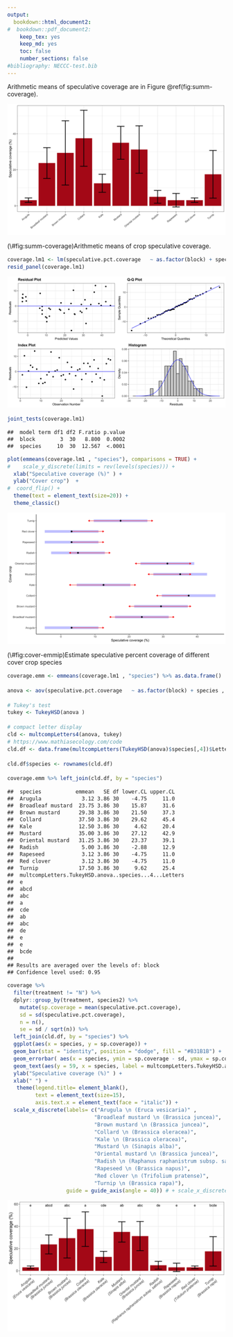 ```yaml
---
output: 
  bookdown::html_document2: 
#  bookdown::pdf_document2:
    keep_tex: yes
    keep_md: yes
    toc: false
    number_sections: false
#bibliography: NECCC-test.bib
---
```






Arithmetic means of speculative coverage are in Figure \@ref(fig:summ-coverage).  
<div class="figure">
<img src="hypothesis-2-comparable-coverage_files/figure-html/summ-coverage-1.jpeg" alt="Arithmetic means of crop speculative coverage."  />
<p class="caption">(\#fig:summ-coverage)Arithmetic means of crop speculative coverage.</p>
</div>



```r
coverage.lm1 <- lm(speculative.pct.coverage   ~ as.factor(block) + species , data = coverage, subset = (treatment != "N"))
resid_panel(coverage.lm1)
```

![](hypothesis-2-comparable-coverage_files/figure-html/unnamed-chunk-2-1.jpeg)<!-- -->

```r
joint_tests(coverage.lm1)
```

```
##  model term df1 df2 F.ratio p.value
##  block        3  30   8.800  0.0002
##  species     10  30  12.567  <.0001
```


```r
plot(emmeans(coverage.lm1 , "species"), comparisons = TRUE) + 
#    scale_y_discrete(limits = rev(levels(species))) +
  xlab("Speculative coverage (%)" ) +
  ylab("Cover crop")  + 
#  coord_flip() +
  theme(text = element_text(size=20)) +
  theme_classic()
```

<div class="figure">
<img src="hypothesis-2-comparable-coverage_files/figure-html/cover-emmip-1.jpeg" alt="Estimate speculative percent coverage of different cover crop species"  />
<p class="caption">(\#fig:cover-emmip)Estimate speculative percent coverage of different cover crop species</p>
</div>

```r
coverage.emm <- emmeans(coverage.lm1 , "species") %>% as.data.frame()

anova <- aov(speculative.pct.coverage   ~ as.factor(block) + species , data = coverage, subset = (treatment != "N"))

# Tukey's test
tukey <- TukeyHSD(anova )

# compact letter display
cld <- multcompLetters4(anova, tukey)
# https://www.mathiasecology.com/code 
cld.df <- data.frame(multcompLetters(TukeyHSD(anova)$species[,4])$Letters) 

cld.df$species <- rownames(cld.df)

coverage.emm %>% left_join(cld.df, by = "species")
```

```
##  species           emmean   SE df lower.CL upper.CL
##  Arugula             3.12 3.86 30    -4.75     11.0
##  Broadleaf mustard  23.75 3.86 30    15.87     31.6
##  Brown mustard      29.38 3.86 30    21.50     37.3
##  Collard            37.50 3.86 30    29.62     45.4
##  Kale               12.50 3.86 30     4.62     20.4
##  Mustard            35.00 3.86 30    27.12     42.9
##  Oriental mustard   31.25 3.86 30    23.37     39.1
##  Radish              5.00 3.86 30    -2.88     12.9
##  Rapeseed            3.12 3.86 30    -4.75     11.0
##  Red clover          3.12 3.86 30    -4.75     11.0
##  Turnip             17.50 3.86 30     9.62     25.4
##  multcompLetters.TukeyHSD.anova..species...4...Letters
##  e                                                    
##  abcd                                                 
##  abc                                                  
##  a                                                    
##  cde                                                  
##  ab                                                   
##  abc                                                  
##  de                                                   
##  e                                                    
##  e                                                    
##  bcde                                                 
## 
## Results are averaged over the levels of: block 
## Confidence level used: 0.95
```


```r
coverage %>%
  filter(treatment != "N") %>%
  dplyr::group_by(treatment, species2) %>%
    mutate(sp.coverage = mean(speculative.pct.coverage),
    sd = sd(speculative.pct.coverage),
    n = n(),
    se = sd / sqrt(n)) %>%
  left_join(cld.df, by = "species") %>%
  ggplot(aes(x = species, y = sp.coverage)) +
  geom_bar(stat = "identity", position = "dodge", fill = "#B31B1B") + 
  geom_errorbar( aes(x = species, ymin = sp.coverage - sd, ymax = sp.coverage + sd), width=0.4, colour="black", alpha=0.9, size=1) + 
  geom_text(aes(y = 59, x = species, label = multcompLetters.TukeyHSD.anova..species...4...Letters)) +
  ylab("Speculative coverage (%)" ) +
  xlab(" ") + 
   theme(legend.title= element_blank(),
         text = element_text(size=15),
         axis.text.x = element_text(face = "italic")) + 
  scale_x_discrete(labels= c("Arugula \n (Eruca vesicaria)" ,
                            "Broadleaf mustard \n (Brassica juncea)",
                            "Brown mustard \n (Brassica juncea)",
                            "Collard \n (Brassica oleracea)",
                            "Kale \n (Brassica oleracea)",
                            "Mustard \n (Sinapis alba)",
                            "Oriental mustard \n (Brassica juncea)",
                            "Radish \n (Raphanus raphanistrum subsp. sativus)",
                            "Rapeseed \n (Brassica napus)",
                            "Red clover \n (Trifolium pratense)",
                            "Turnip \n (Brassica rapa)"),
                   guide = guide_axis(angle = 40)) # + scale_x_discrete(guide = guide_axis(angle = 40)) 
```

![](hypothesis-2-comparable-coverage_files/figure-html/coverage-letters-1.jpeg)<!-- -->
